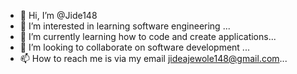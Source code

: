 - 👋 Hi, I’m @Jide148
- 👀 I’m interested in learning software engineering ...
- 🌱 I’m currently learning how to code and create applications...
- 💞️ I’m looking to collaborate on software development ...
- 📫 How to reach me is via my email jideajewole148@gmail.com...

<!---
Jide148/Jide148 is a ✨ special ✨ repository because its `README.md` (this file) appears on your GitHub profile.
You can click the Preview link to take a look at your changes.
--->
